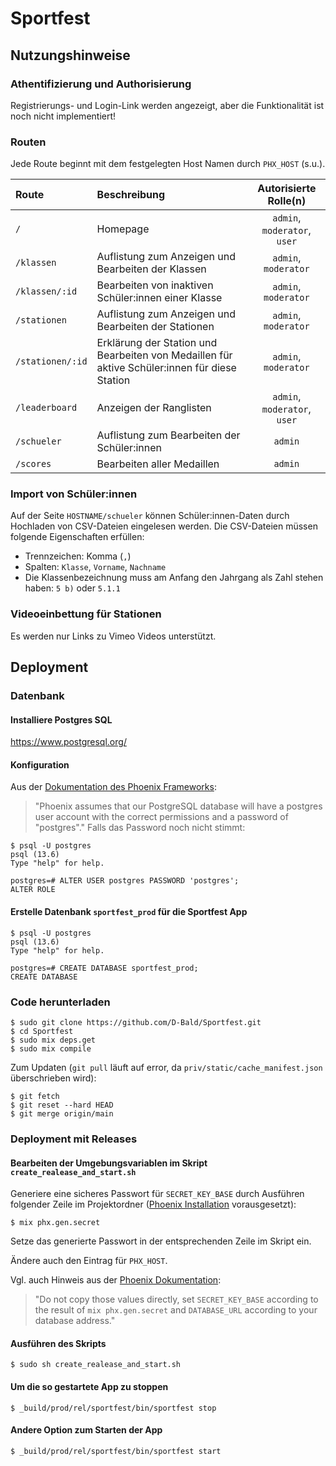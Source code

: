 # Sportfest

## Nutzungshinweise

### Athentifizierung und Authorisierung
Registrierungs- und Login-Link werden angezeigt, aber die Funktionalität ist noch nicht implementiert!

### Routen
Jede Route beginnt mit dem festgelegten Host Namen durch `PHX_HOST` (s.u.).

| Route | Beschreibung | Autorisierte Rolle(n) |
|:------|:-------------|:---------------------:|
| `/` | Homepage | `admin`, `moderator`, `user` |
| `/klassen` | Auflistung zum Anzeigen und Bearbeiten der Klassen | `admin`, `moderator` |
| `/klassen/:id` | Bearbeiten von inaktiven Schüler:innen einer Klasse | `admin`, `moderator` |
| `/stationen` | Auflistung zum Anzeigen und Bearbeiten der Stationen | `admin`, `moderator` |
| `/stationen/:id` | Erklärung der Station und Bearbeiten von Medaillen für aktive Schüler:innen für diese Station |`admin`, `moderator` |
| `/leaderboard` | Anzeigen der Ranglisten | `admin`, `moderator`, `user` |
| `/schueler` | Auflistung zum Bearbeiten der Schüler:innen | `admin` |
| `/scores` | Bearbeiten aller Medaillen | `admin` |


### Import von Schüler:innen
Auf der Seite `HOSTNAME/schueler` können Schüler:innen-Daten durch Hochladen von CSV-Dateien eingelesen werden. Die CSV-Dateien müssen folgende Eigenschaften erfüllen:
- Trennzeichen: Komma (`,`)
- Spalten: `Klasse`, `Vorname`, `Nachname`
- Die Klassenbezeichnung muss am Anfang den Jahrgang als Zahl stehen haben: `5 b)` oder `5.1.1`

### Videoeinbettung für Stationen
Es werden nur Links zu Vimeo Videos unterstützt.

## Deployment

### Datenbank
#### Installiere Postgres SQL
https://www.postgresql.org/
#### Konfiguration
Aus der [Dokumentation des Phoenix Frameworks](https://hexdocs.pm/phoenix/up_and_running.html):
> "Phoenix assumes that our PostgreSQL database will have a postgres user account with the correct permissions and a password of "postgres"."
Falls das Password noch nicht stimmt:
```console
$ psql -U postgres
psql (13.6)
Type "help" for help.

postgres=# ALTER USER postgres PASSWORD 'postgres';
ALTER ROLE
```

#### Erstelle Datenbank `sportfest_prod` für die Sportfest App
```console
$ psql -U postgres
psql (13.6)
Type "help" for help.

postgres=# CREATE DATABASE sportfest_prod;
CREATE DATABASE
```

### Code herunterladen
```console
$ sudo git clone https://github.com/D-Bald/Sportfest.git
$ cd Sportfest
$ sudo mix deps.get
$ sudo mix compile
```
Zum Updaten (`git pull` läuft auf error, da `priv/static/cache_manifest.json` überschrieben wird):
```console
$ git fetch
$ git reset --hard HEAD
$ git merge origin/main
```

### Deployment mit Releases
#### Bearbeiten der Umgebungsvariablen im Skript `create_realease_and_start.sh`
Generiere eine sicheres Passwort für `SECRET_KEY_BASE` durch Ausführen folgender Zeile im Projektordner ([Phoenix Installation](https://hexdocs.pm/phoenix/1.6.6/installation.html) vorausgesetzt):
```console
$ mix phx.gen.secret
```
Setze das generierte Passwort in der entsprechenden Zeile im Skript ein.

Ändere auch den Eintrag für `PHX_HOST`.

Vgl. auch Hinweis aus der [Phoenix Dokumentation](https://hexdocs.pm/phoenix/1.6.6/deployment.html):
> "Do not copy those values directly, set `SECRET_KEY_BASE` according to the result of `mix phx.gen.secret` and `DATABASE_URL` according to your database address."

#### Ausführen des Skripts
```console
$ sudo sh create_realease_and_start.sh
```

#### Um die so gestartete App zu stoppen
```console
$ _build/prod/rel/sportfest/bin/sportfest stop
```

#### Andere Option zum Starten der App
```console
$ _build/prod/rel/sportfest/bin/sportfest start
```